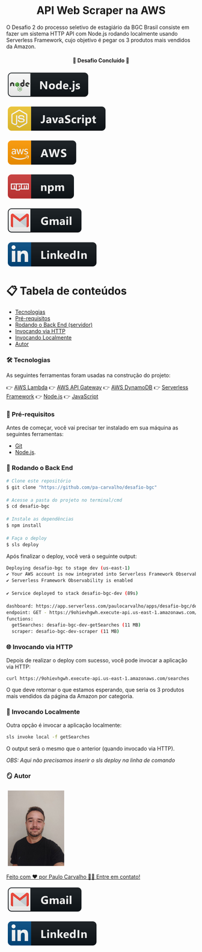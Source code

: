 <h1 align="center">
  API Web Scraper na AWS
</h1>

 O Desafio 2 do processo seletivo de estagiário da BGC Brasil consiste em fazer um sistema HTTP API com Node.js rodando localmente usando Serverless Framework, cujo objetivo é pegar os 3 produtos mais vendidos da Amazon.

<h4 align="center">
  🚧 Desafio Concluído 🚧
</h4>

<p align="left">
    <a href="https://nodejs.org/en">
        <img src="svg/nodejs.svg" alt="nodejs" style="vertical-align:top; margin:6px 4px">
    </a> 
</p>

<p align="left">
    <a href="https://developer.mozilla.org/pt-BR/docs/Web/JavaScript">
        <img src="svg/js.svg" alt="js" style="vertical-align:top; margin:6px 4px">
    </a>
</p>

<p align="left">   
    <a href="https://aws.amazon.com/pt/">
        <img src="svg/aws.svg" alt="aws" style="vertical-align:top; margin:6px 4px">
    </a>
</p>

<p align="left">    
    <a href="https://www.npmjs.com/">
        <img src="svg/npm.svg" alt="npm" style="vertical-align:top; margin:6px 4px">
    </a>
</p>

<p align="left">    
    <a href="mailto:paulocarvalho@poli.ufrj.br">
        <img src="svg/gmail.svg" alt="gmail" style="vertical-align:top; margin:6px 4px">
    </a>
</p>

<p align="left">    
    <a href="https://www.linkedin.com/in/paulo-carvalho-a893a017b/">
        <img src="svg/linkedin.svg" alt="linkedin" style="vertical-align:top; margin:6px 4px">
    </a>  
</p>

📋 Tabela de conteúdos
=================
<!--ts-->
   * [Tecnologias](#🛠-tecnologias)
   * [Pré-requisitos](#📌-pré-requisitos)
   * [Rodando o Back End (servidor)](#🎲-rodando-o-back-end)
   * [Invocando via HTTP](#🌐-invocando-via-http)
   * [Invocando Localmente](#📍-invocando-localmente)
   * [Autor](#🪞-autor)
<!--te-->

### 🛠 Tecnologias

As seguintes ferramentas foram usadas na construção do projeto:

👉 [AWS Lambda](https://aws.amazon.com/pt/lambda/)
👉 [AWS API Gateway](https://aws.amazon.com/pt/api-gateway/)
👉 [AWS DynamoDB](https://aws.amazon.com/pt/dynamodb/)
👉 [Serverless Framework](https://www.serverless.com/)
👉 [Node.js](https://nodejs.org/en/)
👉 [JavaScript](https://developer.mozilla.org/pt-BR/docs/Web/JavaScript)

### 📌 Pré-requisitos

Antes de começar, você vai precisar ter instalado em sua máquina as seguintes ferramentas:

* [Git](https://git-scm.com)
* [Node.js](https://nodejs.org/en/).

### 🎲 Rodando o Back End

```bash
# Clone este repositório
$ git clone "https://github.com/pa-carvalho/desafio-bgc"

# Acesse a pasta do projeto no terminal/cmd
$ cd desafio-bgc

# Instale as dependências
$ npm install

# Faça o deploy
$ sls deploy
```

Após finalizar o deploy, você verá o seguinte output:

```bash
Deploying desafio-bgc to stage dev (us-east-1)
✔ Your AWS account is now integrated into Serverless Framework Observability
✔ Serverless Framework Observability is enabled

✔ Service deployed to stack desafio-bgc-dev (89s)

dashboard: https://app.serverless.com/paulocarvalho/apps/desafio-bgc/desafio-bgc/dev/us-east-1
endpoint: GET - https://9ohievhgwh.execute-api.us-east-1.amazonaws.com/searches
functions:
  getSearches: desafio-bgc-dev-getSearches (11 MB)
  scraper: desafio-bgc-dev-scraper (11 MB)
```

### 🌐 Invocando via HTTP

Depois de realizar o deploy com sucesso, você pode invocar a aplicação via HTTP:

```bash
curl https://9ohievhgwh.execute-api.us-east-1.amazonaws.com/searches
```

O que deve retornar o que estamos esperando, que seria os 3 produtos mais vendidos da página da Amazon por categoria.

### 📍 Invocando Localmente

Outra opção é invocar a aplicação localmente:

```bash
sls invoke local -f getSearches
```

O output será o mesmo que o anterior (quando invocado via HTTP).

_OBS: Aqui não precisamos inserir o sls deploy na linha de comando_

### 🪞 Autor

<p align="left">
    <a href="#">
        <img src="svg/foto_perfil.jpeg" width="150" height="200" alt="Foto" style="vertical-align:top; margin:6px 4px">
</p>

Feito com ❤️ por Paulo Carvalho 👋🏽 Entre em contato!

<p align="left">
    <a href="mailto:paulocarvalho@poli.ufrj.br">
        <img src="svg/gmail.svg" alt="gmail" style="vertical-align:top; margin:6px 4px">
    </a>
</p>

 <p align="left">   
    <a href="https://www.linkedin.com/in/paulo-carvalho-a893a017b/">
        <img src="svg/linkedin.svg" alt="linkedin" style="vertical-align:top; margin:6px 4px">
    </a>
</p>